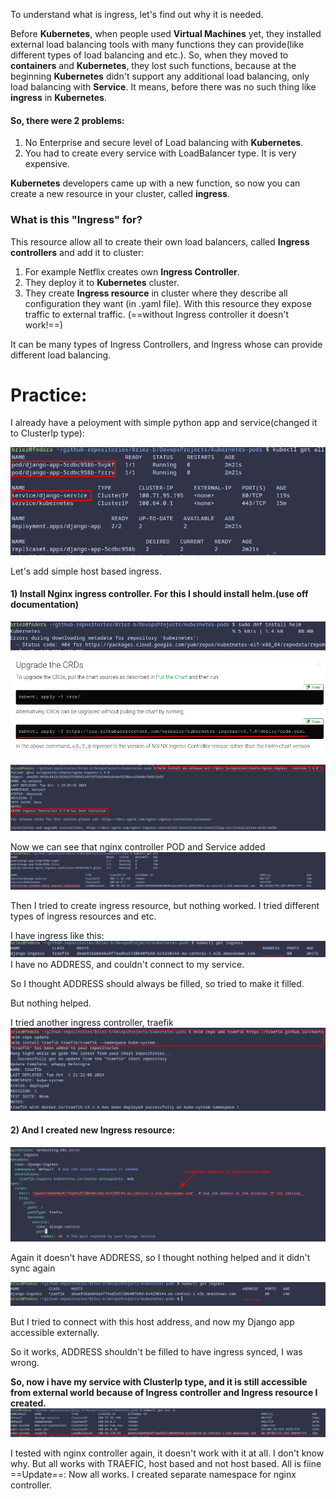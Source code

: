
To understand what is ingress, let's find out why it is needed.

Before **Kubernetes**, when people used **Virtual Machines** yet, they installed external load balancing tools with many functions they can provide(like different types of load balancing and etc.).
So, when they moved to **containers** and **Kubernetes**, they lost such functions, because at the beginning **Kubernetes** didn't support any additional load balancing, only load balancing with **Service**.
It means, before there was no such thing like **ingress** in **Kubernetes**.
 
#### So, there were 2 problems:
1)  No Enterprise and secure level of Load balancing with **Kubernetes**.
2) You had to create every service with LoadBalancer type. It is very expensive.

**Kubernetes** developers came up with a new function, so now you can create a new resource in your cluster, called **ingress**. 

### What is this "Ingress" for?
This resource allow all to create their own load balancers, called **Ingress controllers** and add it to cluster: 
1) For example Netflix creates own **Ingress Controller**.
2) They deploy it to **Kubernetes** cluster.
3) They create **Ingress resource** in cluster where they describe all configuration they want (in .yaml file). With this resource they expose traffic to external traffic. (==without Ingress controller it doesn't work!==)

It can be many types of Ingress Controllers, and Ingress whose can provide different load balancing. 

# Practice:

I already have a peloyment with simple python app and service(changed it to ClusterIp type):

![](Attachments/Pasted%20image%2020241001191011.png)


Let's add simple host based ingress.
#### 1) Install Nginx ingress controller. For this I should install **helm**.(use off documentation)
   
   
![](Attachments/Pasted%20image%2020241001192725.png)

![](Attachments/Pasted%20image%2020241001193221.png)

![](Attachments/Pasted%20image%2020241001193303.png)

Now we can see that nginx controller POD and Service added
![](Attachments/Pasted%20image%2020241001193429.png)

Then I tried to create ingress resource, but nothing worked. I tried different types of ingress resources and etc.

I have ingress like this: 
![](Attachments/Pasted%20image%2020241001214405.png)
I have no ADDRESS, and couldn't connect to my service.

So I thought ADDRESS should always be filled, so tried to make it filled.

But nothing helped. 

I tried another ingress controller, traefik 
![](Attachments/Pasted%20image%2020241001214637.png)



#### 2) And I created new Ingress resource:

![](Attachments/Pasted%20image%2020241001215109.png)


Again it doesn't have ADDRESS, so I thought nothing helped and it didn't sync again

![](Attachments/Pasted%20image%2020241001215156.png)

But I tried to connect with this host address, and now my Django app accessible externally.

So it works, ADDRESS shouldn't be filled to have ingress synced, I was wrong.


**So, now i have my service with ClusterIp type, and it is still accessible from external world because of Ingress controller and Ingress resource I created.**
![](Attachments/Pasted%20image%2020241001215555.png)



I tested with nginx controller again, it doesn't work with it at all. I don't know why. But all works with TRAEFIC, host based and not host based. All is fiine
==Update==: Now all works. I created separate namespace for nginx controller.
